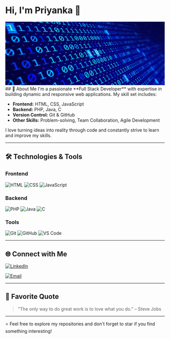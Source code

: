 # Hi, I'm Priyanka 👋
<!-- <img src="https://i.pinimg.com/originals/d4/81/f3/d481f3c72e283309071f79e01b05c06d.gif" width="100%" height="200px"> -->
<img src="./Coding.gif" width="100%" height="200px">
## 🚀 About Me
I'm a passionate **Full Stack Developer** with expertise in building dynamic and responsive web applications. My skill set includes:

- **Frontend:** HTML, CSS, JavaScript
- **Backend:** PHP, Java, C
- **Version Control:** Git & GitHub
- **Other Skills:** Problem-solving, Team Collaboration, Agile Development

I love turning ideas into reality through code and constantly strive to learn and improve my skills.

---

## 🛠️ Technologies & Tools

### Frontend
![HTML](https://img.shields.io/badge/HTML5-E34F26?style=for-the-badge&logo=html5&logoColor=white)
![CSS](https://img.shields.io/badge/CSS3-1572B6?style=for-the-badge&logo=css3&logoColor=white)
![JavaScript](https://img.shields.io/badge/JavaScript-F7DF1E?style=for-the-badge&logo=javascript&logoColor=black)

### Backend
![PHP](https://img.shields.io/badge/PHP-777BB4?style=for-the-badge&logo=php&logoColor=white)
![Java](https://img.shields.io/badge/Java-ED8B00?style=for-the-badge&logo=openjdk&logoColor=white)
![C](https://img.shields.io/badge/C-00599C?style=for-the-badge&logo=c&logoColor=white)

### Tools
![Git](https://img.shields.io/badge/Git-F05032?style=for-the-badge&logo=git&logoColor=white)
![GitHub](https://img.shields.io/badge/GitHub-100000?style=for-the-badge&logo=github&logoColor=white)
![VS Code](https://img.shields.io/badge/VS_Code-007ACC?style=for-the-badge&logo=visual-studio-code&logoColor=white)






---

## 🌐 Connect with Me

[![LinkedIn](https://img.shields.io/badge/LinkedIn-0077B5?style=for-the-badge&logo=linkedin&logoColor=white)](https://www.linkedin.com/in/priyanka-gangawane-1a3158272/)

[![Email](https://img.shields.io/badge/Email-D14836?style=for-the-badge&logo=gmail&logoColor=white)](mailto:your-gangawanepriyanka412@gmail.com)

---

## 📜 Favorite Quote
> "The only way to do great work is to love what you do." – Steve Jobs

---

⭐️ Feel free to explore my repositories and don't forget to star if you find something interesting!
